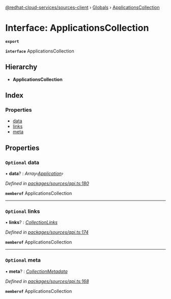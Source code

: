 [@redhat-cloud-services/sources-client](../README.md) › [Globals](../globals.md) › [ApplicationsCollection](applicationscollection.md)

# Interface: ApplicationsCollection

**`export`** 

**`interface`** ApplicationsCollection

## Hierarchy

* **ApplicationsCollection**

## Index

### Properties

* [data](applicationscollection.md#optional-data)
* [links](applicationscollection.md#optional-links)
* [meta](applicationscollection.md#optional-meta)

## Properties

### `Optional` data

• **data**? : *Array‹[Application](application.md)›*

*Defined in [packages/sources/api.ts:180](https://github.com/leSamo/javascript-clients/blob/master/packages/sources/api.ts#L180)*

**`memberof`** ApplicationsCollection

___

### `Optional` links

• **links**? : *[CollectionLinks](collectionlinks.md)*

*Defined in [packages/sources/api.ts:174](https://github.com/leSamo/javascript-clients/blob/master/packages/sources/api.ts#L174)*

**`memberof`** ApplicationsCollection

___

### `Optional` meta

• **meta**? : *[CollectionMetadata](collectionmetadata.md)*

*Defined in [packages/sources/api.ts:168](https://github.com/leSamo/javascript-clients/blob/master/packages/sources/api.ts#L168)*

**`memberof`** ApplicationsCollection
